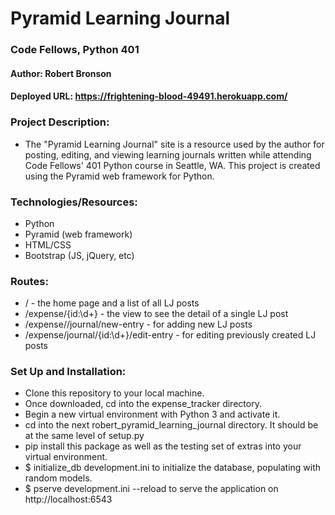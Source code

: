 

# Pyramid Learning Journal 
### Code Fellows, Python 401
#### Author: Robert Bronson
#### Deployed URL: https://frightening-blood-49491.herokuapp.com/
### Project Description: 
* The "Pyramid Learning Journal" site is a resource used by the author for posting, editing, and viewing learning journals written while attending Code Fellows' 401 Python course in Seattle, WA. This project is created using the Pyramid web framework for Python.
### Technologies/Resources:
* Python
* Pyramid (web framework)
* HTML/CSS
* Bootstrap (JS, jQuery, etc)
### Routes:
* / - the home page and a list of all LJ posts
* /expense/{id:\d+} - the view to see the detail of a single LJ post
* /expense//journal/new-entry - for adding new LJ posts
* /expense/journal/{id:\d+}/edit-entry - for editing previously created LJ posts
### Set Up and Installation:
* Clone this repository to your local machine.
* Once downloaded, cd into the expense_tracker directory.
* Begin a new virtual environment with Python 3 and activate it.
* cd into the next robert_pyramid_learning_journal directory. It should be at the same level of setup.py
* pip install this package as well as the testing set of extras into your virtual environment.
* $ initialize_db development.ini to initialize the database, populating with random models.
* $ pserve development.ini --reload to serve the application on http://localhost:6543
